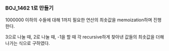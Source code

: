 ### BOJ_1462  1로 만들기

1000000 이하의 수들에 대해 1까지 필요한 연산의 최솟값을 memoization하며 진행한다.

3으로 나눌 때, 2로 나눌 때, -1을 할 때 각 recursive하게 찾아낸 값들의 최솟값을 더해 나가는 식으로 구하였다.

